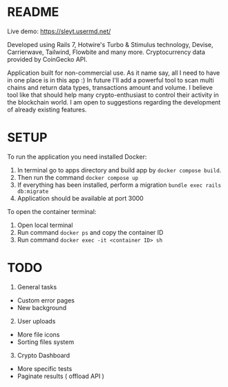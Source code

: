 # README

Live demo: https://sleyt.usermd.net/

Developed using Rails 7, Hotwire's Turbo & Stimulus technology, Devise, Carrierwave,
Tailwind, Flowbite and many more. Cryptocurrency data provided by CoinGecko API.

Application built for non-commercial use. As it name say, all I need to have in one place is
in this app :) In future I'll add a powerful tool to scan multi chains and return data types,
transactions amount and volume. I believe tool like that should help many crypto-enthusiast to control
their activity in the blockchain world. I am open to suggestions regarding the development 
of already existing features.

# SETUP

To run the application you need installed Docker:

1. In terminal go to apps directory and build app by `docker compose build`.
2. Then run the command `docker compose up`
3. If everything has been installed, perform a migration `bundle exec rails db:migrate`
4. Application should be available at port 3000

To open the container terminal:
1. Open local terminal
2. Run command `docker ps` and copy the container ID
3. Run command `docker exec -it <container ID> sh`

# TODO

1. General tasks
- Custom error pages
- New background

2. User uploads
- More file icons
- Sorting files system

3. Crypto Dashboard
- More specific tests
- Paginate results ( offload API )
